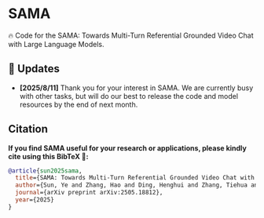 # SAMA
🔥 Code for the SAMA: Towards Multi-Turn Referential Grounded Video Chat with Large Language Models. 

## :rocket: Updates 

* **[2025/8/11]** Thank you for your interest in SAMA. We are currently busy with other tasks, but will do our best to release the code and model resources by the end of next month.

## Citation
**If you find SAMA useful for your research or applications, please kindly cite using this BibTeX 🙏:**
```bibtex
@article{sun2025sama,
  title={SAMA: Towards Multi-Turn Referential Grounded Video Chat with Large Language Models},
  author={Sun, Ye and Zhang, Hao and Ding, Henghui and Zhang, Tiehua and Ma, Xingjun and Jiang, Yu-Gang},
  journal={arXiv preprint arXiv:2505.18812},
  year={2025}
}
```
